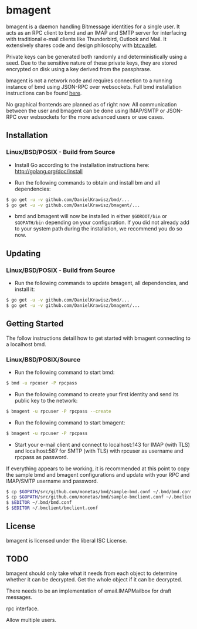 bmagent
========

bmagent is a daemon handling Bitmessage identities for a single user. It acts
as an RPC client to bmd and an IMAP and SMTP server for interfacing with
traditional e-mail clients like Thunderbird, Outlook and Mail. It extensively
shares code and design philosophy with [btcwallet](https://github.com/btcsuite/btcwallet).

Private keys can be generated both randomly and deterministically using a seed.
Due to the sensitive nature of these private keys, they are stored encrypted
on disk using a key derived from the passphrase.

bmagent is not a network node and requires connection to a running instance of
bmd using JSON-RPC over websockets. Full bmd installation instructions can be
found [here](https://github.com/DanielKrawisz/bmd).

No graphical frontends are planned as of right now. All communication between
the user and bmagent can be done using IMAP/SMTP or JSON-RPC over websockets
for the more advanced users or use cases.

## Installation

### Linux/BSD/POSIX - Build from Source

- Install Go according to the installation instructions here:
  http://golang.org/doc/install

- Run the following commands to obtain and install bm and all
  dependencies:
```bash
$ go get -u -v github.com/DanielKrawisz/bmd/...
$ go get -u -v github.com/DanielKrawisz/bmagent/...
```

- bmd and bmagent will now be installed in either ```$GOROOT/bin``` or
  ```$GOPATH/bin``` depending on your configuration. If you did not already
  add to your system path during the installation, we recommend you do so now.

## Updating

### Linux/BSD/POSIX - Build from Source

- Run the following commands to update bmagent, all dependencies, and install it:

```bash
$ go get -u -v github.com/DanielKrawisz/bmd/...
$ go get -u -v github.com/DanielKrawisz/bmagent/...
```

## Getting Started

The follow instructions detail how to get started with bmagent connecting to a
localhost bmd.

### Linux/BSD/POSIX/Source

- Run the following command to start bmd:

```bash
$ bmd -u rpcuser -P rpcpass
```

- Run the following command to create your first identity and send its public
  key to the network:

```bash
$ bmagent -u rpcuser -P rpcpass --create
```

- Run the following command to start bmagent:

```bash
$ bmagent -u rpcuser -P rpcpass
```

- Start your e-mail client and connect to localhost:143 for IMAP (with TLS) and
  localhost:587 for SMTP (with TLS) with rpcuser as username and rpcpass as
  password.

If everything appears to be working, it is recommended at this point to copy the
sample bmd and bmagent configurations and update with your RPC and IMAP/SMTP
username and password.

```bash
$ cp $GOPATH/src/github.com/monetas/bmd/sample-bmd.conf ~/.bmd/bmd.conf
$ cp $GOPATH/src/github.com/monetas/bmd/sample-bmclient.conf ~/.bmclient/bmclient.conf
$ $EDITOR ~/.bmd/bmd.conf
$ $EDITOR ~/.bmclient/bmclient.conf
```

## License

bmagent is licensed under the liberal ISC License.

## TODO

bmagent should only take what it needs from each object to determine whether it can
be decrypted. Get the whole object if it can be decrypted.

There needs to be an implementation of email.IMAPMailbox for draft messages.

rpc interface.

Allow multiple users.
